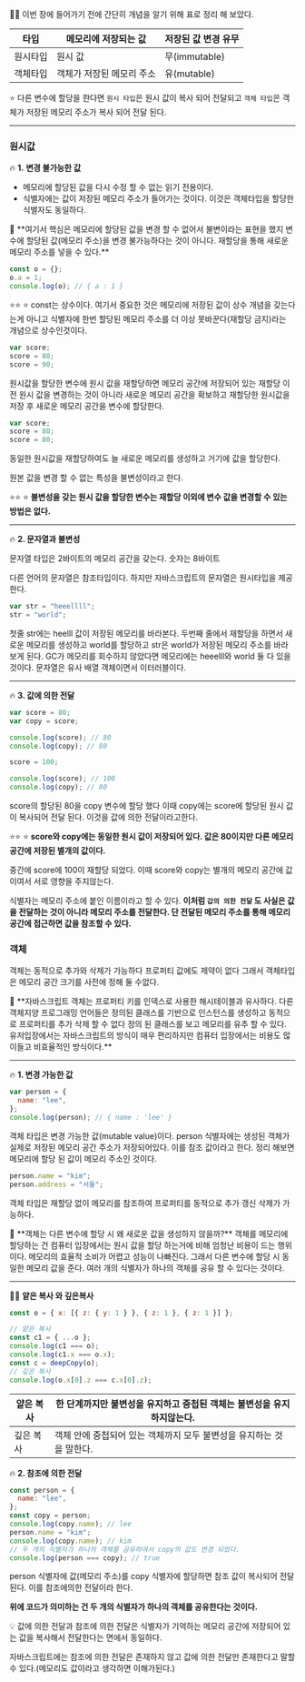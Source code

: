 🧑‍🎓 이번 장에 들어가기 전에 간단히 개념을 알기 위해 표로 정리 해 보았다.

| 타입     | 메모리에 저장되는 값      | 저장된 값 변경 유무 |
| -------- | ------------------------- | ------------------- |
| 원시타입 | 원시 값                   | 무(immutable)       |
| 객체타입 | 객체가 저장된 메모리 주소 | 유(mutable)         |

⭐ 다른 변수에 할당을 한다면 `원시 타입`은 원시 값이 복사 되어 전달되고 `객체 타입`은 객체가 저장된 메모리 주소가 복사 되어 전달 된다.

---

### 원시값

🔥 **1.** **변경 불가능한 값**

- 메모리에 할당된 값을 다시 수정 할 수 없는 읽기 전용이다.
- 식별자에는 값이 저장된 메모리 주소가 들어가는 것이다. 이것은 객체타입을 할당한 식별자도 동일하다.

<aside>
📌 **여기서 핵심은 메모리에 할당된 값을 변경 할 수 없어서 불변이라는 표현을 했지 변수에 할당된 값(메모리 주소)을 변경 불가능하다는 것이 아니다. 재할당을 통해 새로운 메모리 주소를 넣을 수 있다.**

</aside>

```jsx
const o = {};
o.a = 1;
console.log(o); // { a : 1 }
```

⭐⭐ ⭐ const는 상수이다. 여기서 중요한 것은 메모리에 저장된 값이 상수 개념을 갖는다는게 아니고 식별자에 한번 할당된 메모리 주소를 더 이상 못바꾼다(재할당 금지)라는 개념으로 상수인것이다.

```jsx
var score;
score = 80;
score = 90;
```

원시값을 할당한 변수에 원시 값을 재할당하면 메모리 공간에 저장되어 있는 재할당 이전 원시 값을 변경하는 것이 아니라 새로운 메모리 공간을 확보하고 재할당한 원시값을 저장 후 새로운 메모리 공간을 변수에 할당한다.

```jsx
var score;
score = 80;
score = 80;
```

동일한 원시값을 재할당하여도 늘 새로운 메모리를 생성하고 거기에 값을 할당한다.

원본 값을 변경 할 수 없는 특성을 불변성이라고 한다.

⭐⭐ ⭐ **불변성을 갖는 원시 값을 할당한 변수는 재할당 이외에 변수 값을 변경할 수 있는 방법은 없다.**

---

🔥 **2. 문자열과 불변성**

문자열 타입은 2바이트의 메모리 공간을 갖는다. 숫자는 8바이트

다른 언어의 문자열은 참조타입이다. 하지만 자바스크립트의 문자열은 원시타입을 제공한다.

```jsx
var str = "heeellll";
str = "world";
```

첫줄 str에는 heelll 값이 저장된 메모리를 바라본다. 두번째 줄에서 재할당을 하면서 새로운 메모리를 생성하고 world를 할당하고 str은 world가 저장된 메모리 주소를 바라보게 된다. GC가 메모리를 회수하지 않았다면 메모리에는 heeelll와 world 둘 다 있을 것이다. 문자열은 유사 배열 객체이면서 이터러블이다.

---

🔥 **3. 값에 의한 전달**

```jsx
var score = 80;
var copy = score;

console.log(score); // 80
console.log(copy); // 80

score = 100;

console.log(score); // 100
console.log(copy); // 80
```

score의 할당된 80을 copy 변수에 할당 했다 이때 copy에는 score에 할당된 원시 값이 복사되어 전달 된다. 이것을 값에 의한 전달이라고한다.

⭐⭐ ⭐ **score와 copy에는 동일한 원시 값이 저장되어 있다. 값은 80이지만 다른 메모리 공간에 저장된 별개의 값이다.**

중간에 score에 100이 재할당 되었다. 이때 score와 copy는 별개의 메모리 공간에 값이여서 서로 영향을 주지않는다.

식별자는 메모리 주소에 붙인 이름이라고 할 수 있다. **이처럼 `갑의 의한 전달` 도 사실은 값을 전달하는 것이 아니라 메모리 주소를 전달한다. 단 전달된 메모리 주소를 통해 메모리 공간에 접근하면 값을 참조할 수 있다.**

### 객체

객체는 동적으로 추가와 삭제가 가능하다 프로퍼티 값에도 제약이 없다 그래서 객체타입은 메모리 공간 크기를 사전에 정해 둘 수없다.

<aside>
📌 **자바스크립트 객체는 프로퍼티 키를 인덱스로 사용한 해시테이블과 유사하다.
다른 객체지양 프로그래밍 언어들은 정의된 클래스를 기반으로 인스턴스를 생성하고 동적으로 프로퍼티를 추가 삭제 할 수 없다 정의 된 클래스를 보고 메모리를 유추 할 수 있다. 유저입장에서는 자바스크립트의 방식이 매우 편리하지만 컴퓨터 입장에서는 비용도 많이들고 비효율적인 방식이다.**

</aside>

---

🔥 **1. 변경 가능한 값**

```jsx
var person = {
  name: "lee",
};
console.log(person); // { name : 'lee' }
```

객체 타입은 변경 가능한 값(mutable value)이다. person 식별자에는 생성된 객체가 실제로 저장된 메모리 공간 주소가 저장되어있다. 이를 참조 값이라고 한다. 정리 해보면 메모리에 할당 된 값이 메모리 주소인 것이다.

```jsx
person.name = "kim";
person.address = "서울";
```

객체 타입은 재할당 없이 메모리를 참조하여 프로퍼티를 동적으로 추가 갱신 삭제가 가능하다.

<aside>
📌 **객체는 다른 변수에 할당 시 왜 새로운 값을 생성하지 않을까?**
객체를 메모리에 할당하는 건 컴퓨터 입장에서는 원시 값을 할당 하는거에 비해 엄청난 비용이 드는 행위이다. 메모리의 효율적 소비가 어렵고 성능이 나빠진다.  
그래서 다른 변수에 할당 시 동일한 메모리 값을 준다. 여러 개의 식별자가 하나의 객체를 공유 할 수 있다는 것이다.

</aside>

---

👨‍🎓 **얕은 복사 와 깊은복사**

```jsx
const o = { x: [{ z: { y: 1 } }, { z: 1 }, { z: 1 }] };

// 얕은 복사
const c1 = { ...o };
console.log(c1 === o);
console.log(c1.x === o.x);
const c = deepCopy(o);
// 깊은 복사
console.log(o.x[0].z === c.x[0].z);
```

| 얕은 복사 | 한 단계까지만 불변성을 유지하고 중첩된 객체는 불변성을 유지 하지않는다. |
| --------- | ----------------------------------------------------------------------- |
| 깊은 복사 | 객체 안에 중첩되어 있는 객체까지 모두 불변성을 유지하는 것을 말한다.    |

🔥 **2. 참조에 의한 전달**

```jsx
const person = {
  name: "lee",
};
const copy = person;
console.log(copy.name); // lee
person.name = "kim";
console.log(copy.name); // kim
// 두 개의 식별자가 하나의 객체를 공유하여서 copy의 값도 변경 되었다.
console.log(person === copy); // true
```

person 식별자에 값(메모리 주소)를 copy 식별자에 할당하면 참조 값이 복사되어 전달 된다. 이를 참조에의한 전달이라 한다.

**위에 코드가 의미하는 건 두 개의 식별자가 하나의 객체를 공유한다는 것이다.**

<aside>
💡 값에 의한 전달과 참조에 의한 전달은 식별자가 기억하는 메모리 공간에 저장되어 있는 값을 복사해서 전달한다는 면에서 동일하다.

</aside>

자바스크립트에는 참조에 의한 전달은 존재하지 않고 값에 의한 전달만 존재한다고 말할 수 있다.(메모리도 값이라고 생각하면 이해가된다.)
